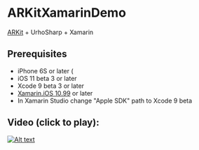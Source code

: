 # ARKitXamarinDemo
[ARKit](https://developer.apple.com/arkit/) + UrhoSharp + Xamarin

## Prerequisites
 * iPhone 6S or later (
 * iOS 11 beta 3 or later
 * Xcode 9 beta 3 or later
 * [Xamarin.iOS 10.99](https://jenkins.mono-project.com/view/Xamarin.MaciOS/job/xamarin-macios-builds-xcode9/) or later
 * In Xamarin Studio change "Apple SDK" path to Xcode 9 beta


## Video (click to play):

[![Alt text](https://img.youtube.com/vi/urplsujopvY/0.jpg)](https://www.youtube.com/watch?v=urplsujopvY)
